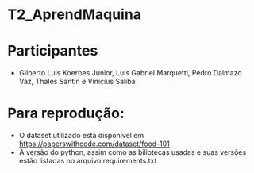# T2_AprendMaquina
# Participantes
- Gilberto Luis Koerbes Junior, Luís Gabriel Marquetti, Pedro Dalmazo Vaz, Thales Santin e Vinícius Saliba

# Para reprodução:
- O dataset utilizado está disponível em https://paperswithcode.com/dataset/food-101
- A versão do python, assim como as biliotecas usadas e suas versões estão listadas no arquivo requirements.txt
